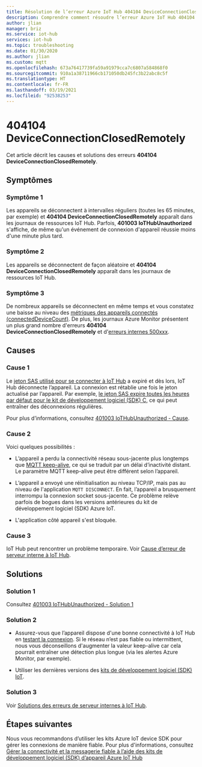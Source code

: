 ```yaml
---
title: Résolution de l’erreur Azure IoT Hub 404104 DeviceConnectionClosedRemotely
description: Comprendre comment résoudre l’erreur Azure IoT Hub 404104 DeviceConnectionClosedRemotely
author: jlian
manager: briz
ms.service: iot-hub
services: iot-hub
ms.topic: troubleshooting
ms.date: 01/30/2020
ms.author: jlian
ms.custom: mqtt
ms.openlocfilehash: 673a76417739fa59a91979cca7c6807a584868f0
ms.sourcegitcommit: 910a1a38711966cb171050db245fc3b22abc8c5f
ms.translationtype: HT
ms.contentlocale: fr-FR
ms.lasthandoff: 03/19/2021
ms.locfileid: "92538253"
---
```

# <a name="404104-deviceconnectionclosedremotely"></a>404104 DeviceConnectionClosedRemotely

Cet article décrit les causes et solutions des erreurs **404104 DeviceConnectionClosedRemotely**.

## <a name="symptoms"></a>Symptômes

### <a name="symptom-1"></a>Symptôme 1

Les appareils se déconnectent à intervalles réguliers (toutes les 65 minutes, par exemple) et **404104 DeviceConnectionClosedRemotely** apparaît dans les journaux de ressources IoT Hub. Parfois, **401003 IoTHubUnauthorized** s'affiche, de même qu'un événement de connexion d'appareil réussie moins d'une minute plus tard.

### <a name="symptom-2"></a>Symptôme 2

Les appareils se déconnectent de façon aléatoire et **404104 DeviceConnectionClosedRemotely** apparaît dans les journaux de ressources IoT Hub.

### <a name="symptom-3"></a>Symptôme 3

De nombreux appareils se déconnectent en même temps et vous constatez une baisse au niveau des [métriques des appareils connectés (connectedDeviceCount)](monitor-iot-hub-reference.md). De plus, les journaux Azure Monitor présentent un plus grand nombre d'erreurs **404104 DeviceConnectionClosedRemotely** et d'[erreurs internes 500xxx](iot-hub-troubleshoot-error-500xxx-internal-errors.md).

## <a name="causes"></a>Causes

### <a name="cause-1"></a>Cause 1

Le [jeton SAS utilisé pour se connecter à IoT Hub](iot-hub-devguide-security.md#security-tokens) a expiré et dès lors, IoT Hub déconnecte l’appareil. La connexion est rétablie une fois le jeton actualisé par l’appareil. Par exemple, [le jeton SAS expire toutes les heures par défaut pour le kit de développement logiciel (SDK) C](https://github.com/Azure/azure-iot-sdk-c/blob/master/doc/connection_and_messaging_reliability.md#connection-authentication), ce qui peut entraîner des déconnexions régulières.

Pour plus d’informations, consultez [401003 IoTHubUnauthorized - Cause](iot-hub-troubleshoot-error-401003-iothubunauthorized.md#cause-1).

### <a name="cause-2"></a>Cause 2

Voici quelques possibilités :

- L’appareil a perdu la connectivité réseau sous-jacente plus longtemps que [MQTT keep-alive](iot-hub-mqtt-support.md#default-keep-alive-timeout), ce qui se traduit par un délai d’inactivité distant. Le paramètre MQTT keep-alive peut être différent selon l’appareil.

- L’appareil a envoyé une réinitialisation au niveau TCP/IP, mais pas au niveau de l'application `MQTT DISCONNECT`. En fait, l’appareil a brusquement interrompu la connexion socket sous-jacente. Ce problème relève parfois de bogues dans les versions antérieures du kit de développement logiciel (SDK) Azure IoT.

- L'application côté appareil s'est bloquée.

### <a name="cause-3"></a>Cause 3

IoT Hub peut rencontrer un problème temporaire. Voir [Cause d’erreur de serveur interne à IoT Hub](iot-hub-troubleshoot-error-500xxx-internal-errors.md#cause).

## <a name="solutions"></a>Solutions

### <a name="solution-1"></a>Solution 1

Consultez [401003 IoTHubUnauthorized - Solution 1](iot-hub-troubleshoot-error-401003-iothubunauthorized.md#solution-1)

### <a name="solution-2"></a>Solution 2

- Assurez-vous que l’appareil dispose d'une bonne connectivité à IoT Hub en [testant la connexion](tutorial-connectivity.md). Si le réseau n’est pas fiable ou intermittent, nous vous déconseillons d'augmenter la valeur keep-alive car cela pourrait entraîner une détection plus longue (via les alertes Azure Monitor, par exemple). 

- Utiliser les dernières versions des [kits de développement logiciel (SDK) IoT](iot-hub-devguide-sdks.md).

### <a name="solution-3"></a>Solution 3

Voir [Solutions des erreurs de serveur internes à IoT Hub](iot-hub-troubleshoot-error-500xxx-internal-errors.md#solution).

## <a name="next-steps"></a>Étapes suivantes

Nous vous recommandons d’utiliser les kits Azure IoT device SDK pour gérer les connexions de manière fiable. Pour plus d'informations, consultez [Gérer la connectivité et la messagerie fiable à l’aide des kits de développement logiciel (SDK) d’appareil Azure IoT Hub](iot-hub-reliability-features-in-sdks.md)